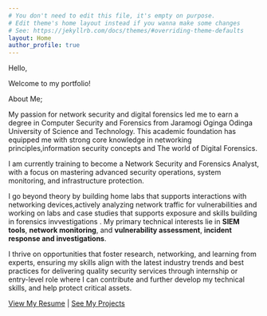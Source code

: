 ```yaml
---
# You don't need to edit this file, it's empty on purpose.
# Edit theme's home layout instead if you wanna make some changes
# See: https://jekyllrb.com/docs/themes/#overriding-theme-defaults
layout: Home
author_profile: true
---
```

Hello,

Welcome to my portfolio! 

About Me;
 
My passion for network security and digital forensics led me to earn a degree in Computer Security and Forensics from Jaramogi Oginga Odinga University of Science and Technology. This academic foundation has equipped me with strong core knowledge in networking principles,information security concepts and The world of Digital Forensics.

I am currently training to become a Network Security and Forensics Analyst, with a focus on mastering advanced security operations, system monitoring, and infrastructure protection.

I go beyond theory by building home labs that supports interactions with networking devices,actively analyzing network traffic for vulnerabilities and working on labs and case studies that supports exposure and skills building in forensics invvestigations . My primary technical interests lie in **SIEM tools**, **network monitoring**, and **vulnerability assessment**, **incident response and investigations**.

I thrive on opportunities that foster research, networking, and learning from experts, ensuring my skills align with the latest industry trends and best practices for delivering quality security services through internship or entry-level role where I can contribute and further develop my technical skills, and help protect critical assets.
  
[View My Resume](/resume/) | [See My Projects](/projects/)
